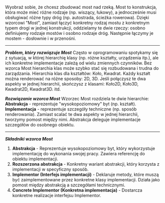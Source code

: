 Wyobraź sobie, że chcesz zbudować most nad rzeką. Most to konstrukcja, która może mieć różne rodzaje (np. wiszący, łukowy), a jednocześnie musi obsługiwać różne typy dróg (np. autostrada, ścieżka rowerowa).
Dzięki wzorcowi "Most", zamiast łączyć konkretny rodzaj mostu z konkretnym typem drogi w jednej konstrukcji, oddzielamy te dwie rzeczy: osobno definiujemy rodzaje mostów i osobno rodzaje dróg. Następnie łączymy je mostem - dosłownie i w przenośni.

---

***Problem, który rozwiązuje Most***
	Często w oprogramowaniu spotykamy się z sytuacją, w której hierarchię klasy (np. różne kształty, urządzenia itp.), ale ich konkretne implementacje zależą od wielu zmiennych czynników. Bez wzorca Most hierarchia klas może szybko stać się rozbudowana i trudna do zarządzania.
	Hierarchia klas dla kształtów: Koło, Kwadrat.
	Każdy kształt można renderować na różne sposoby: 2D, 3D.
Jeśli połączysz te dwa aspekty w jednej hierarchii, skończysz z klasami: Koło2D, Koło3D, Kwadrat2D, Kwadrat3D. itd.

***Rozwiązanie wzorca Most***
	Wzorzec Most rozdziela te dwie hierarchie:
	**Abstrakcja** - reprezentuje "wysokopoziomowy" byt (np. kształt).
	**Implementacja** - reprezentuje szczegóły techniczne (np. sposób renderowania).
Zamiast scalać te dwa aspekty w jednej hierarchii, tworzymy pomost między nimi. Abstrakcja deleguje implementacje szczegółów do osobnego obiektu.

---
***Składniki wzorca Most***

1. **Abstrakcja** - Reprezentuje wysokopoziomowy byt, który wykorzystuje implementację do wykonania swojej pracy. Zawiera referencję do obiektu implementacji.
2. **Rozszerzona abstrakcja** - Konkretny wariant abstrakcji, który korzysta z implementacji w specyficzny sposób.
3. **Implementor (Interfejs implementacji)** - Deklaruje metody, które muszą być zaimplementowane przez konkretne klasy implementacji. Działa jako pomost między abstrakcją a szczegółami technicznymi.
4. **Concrete Implementor (Konkretna implementacja)** - Dostarcza konkretne realizacje interfejsu Implementor.